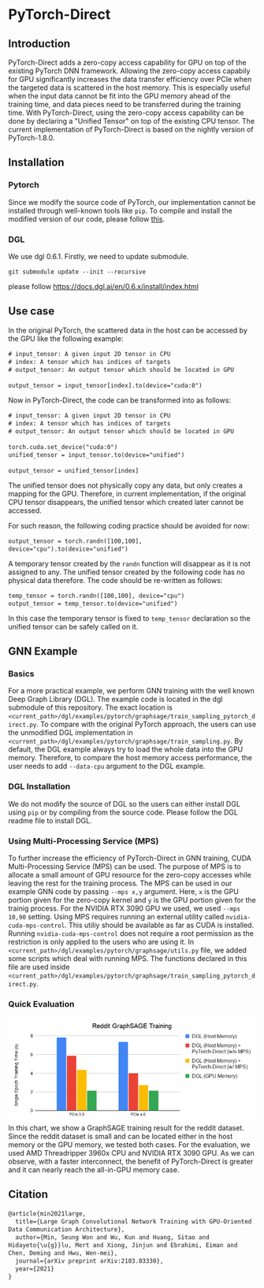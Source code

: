# PyTorch-Direct
## Introduction
PyTorch-Direct adds a zero-copy access capability for GPU on top of the existing PyTorch DNN framework. Allowing the zero-copy access capabily for GPU significantly increases the data transfer efficiency over PCIe when the targeted data is scattered in the host memory. This is especially useful when the input data cannot be fit into the GPU memory ahead of the training time, and data pieces need to be transferred during the training time. With PyTorch-Direct, using the zero-copy access capability can be done by declaring a "Unified Tensor" on top of the existing CPU tensor. The current implementation of PyTorch-Direct is based on the nightly version of PyTorch-1.8.0.

## Installation

### Pytorch
Since we modify the source code of PyTorch, our implementation cannot be installed through well-known tools like `pip`. To compile and install the modified version of our code, please follow [this](https://github.com/K-Wu/pytorch-direct/tree/e2d0a3366145d0df4577797a5b2117c69271009c#from-source).

### DGL
We use dgl 0.6.1.
Firstly, we need to update submodule.
```
git submodule update --init --recursive
```

please follow https://docs.dgl.ai/en/0.6.x/install/index.html 
## Use case
In the original PyTorch, the scattered data in the host can be accessed by the GPU like the following example:
```
# input_tensor: A given input 2D tensor in CPU
# index: A tensor which has indices of targets
# output_tensor: An output tensor which should be located in GPU

output_tensor = input_tensor[index].to(device="cuda:0")
```

Now in PyTorch-Direct, the code can be transformed into as follows:
```
# input_tensor: A given input 2D tensor in CPU
# index: A tensor which has indices of targets
# output_tensor: An output tensor which should be located in GPU

torch.cuda.set_device("cuda:0")
unified_tensor = input_tensor.to(device="unified")

output_tensor = unified_tensor[index]
```

The unified tensor does not physically copy any data, but only creates a mapping for the GPU. Therefore, in current implementation, if the original CPU tensor disappears, the unified tensor which created later cannot be accessed.

For such reason, the following coding practice should be avoided for now:
```
output_tensor = torch.randn([100,100], device="cpu").to(device="unified")
```

A temporary tensor created by the `randn` function will disappear as it is not assigned to any. The unified tensor created by the following code has no physical data therefore. The code should be re-written as follows:
```
temp_tensor = torch.randn([100,100], device="cpu")
output_tensor = temp_tensor.to(device="unified")
```
In this case the temporary tensor is fixed to `temp_tensor` declaration so the unified tensor can be safely called on it.

## GNN Example
### Basics
For a more practical example, we perform GNN training with the well known Deep Graph Library (DGL). The example code is located in the dgl submodule of this repository. The exact location is `<current_path>/dgl/examples/pytorch/graphsage/train_sampling_pytorch_direct.py`.
To compare with the original PyTorch approach, the users can use the unmodified DGL implementation in `<current_path>/dgl/examples/pytorch/graphsage/train_sampling.py`. By default, the DGL example always try to load the whole data into the GPU memory. Therefore, to compare the host memory access performance, the user needs to add `--data-cpu` argument to the DGL example.

### DGL Installation
We do not modify the source of DGL so the users can either install DGL using `pip` or by compiling from the source code. Please follow the DGL readme file to install DGL.

### Using Multi-Processing Service (MPS)
To further increase the efficiency of PyTorch-Direct in GNN training, CUDA Multi-Processing Service (MPS) can be used. The purpose of MPS is to allocate a small amount of GPU resource for the zero-copy accesses while leaving the rest for the training process. The MPS can be used in our example GNN code by passing `--mps x,y` argument. Here, `x` is the GPU portion given for the zero-copy kernel and `y` is the GPU portion given for the trainig process. For the NVIDIA RTX 3090 GPU we used, we used `--mps 10,90` setting.
Using MPS requires running an external utility called `nvidia-cuda-mps-control`. This utiliy should be available as far as CUDA is installed. Running `nvidia-cuda-mps-control` does not require a root permission as the restriction is only applied to the users who are using it. In `<current_path>/dgl/examples/pytorch/graphsage/utils.py` file, we added some scripts which deal with running MPS. The functions declared in this file are used inside `<current_path>/dgl/examples/pytorch/graphsage/train_sampling_pytorch_direct.py`.

### Quick Evaluation
![Reddit](https://github.com/K-Wu/pytorch-direct_dgl/blob/master/docs/reddit.png)\
In this chart, we show a GraphSAGE training result for the reddit dataset. Since the reddit dataset is small and can be located either in the host memory or the GPU memory, we tested both cases. For the evaluation, we used AMD Threadripper 3960x CPU and NVIDIA RTX 3090 GPU. As we can observe, with a faster interconnect, the benefit of PyTorch-Direct is greater and it can nearly reach the all-in-GPU memory case.

## Citation
```
@article{min2021large,
  title={Large Graph Convolutional Network Training with GPU-Oriented Data Communication Architecture},
  author={Min, Seung Won and Wu, Kun and Huang, Sitao and Hidayeto{\u{g}}lu, Mert and Xiong, Jinjun and Ebrahimi, Eiman and Chen, Deming and Hwu, Wen-mei},
  journal={arXiv preprint arXiv:2103.03330},
  year={2021}
}
```
